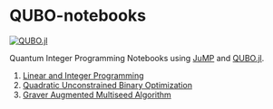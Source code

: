 # QUBO-notebooks

[![QUBO.jl](https://raw.githubusercontent.com/psrenergy/QUBO.jl/master/docs/src/assets/logo.svg)](https://github.com/psrnergy/QUBO.jl)

Quantum Integer Programming Notebooks using [JuMP](https://jump.dev) and [QUBO.jl](https://github.com/psrnergy/QUBO.jl).

1. [Linear and Integer Programming](notebooks/1-LP_IP.ipynb)
2. [Quadratic Unconstrained Binary Optimization](notebooks/2-QUBO.ipynb)
3. [Graver Augmented Multiseed Algorithm](notebooks/3-GAMA.ipynb)
